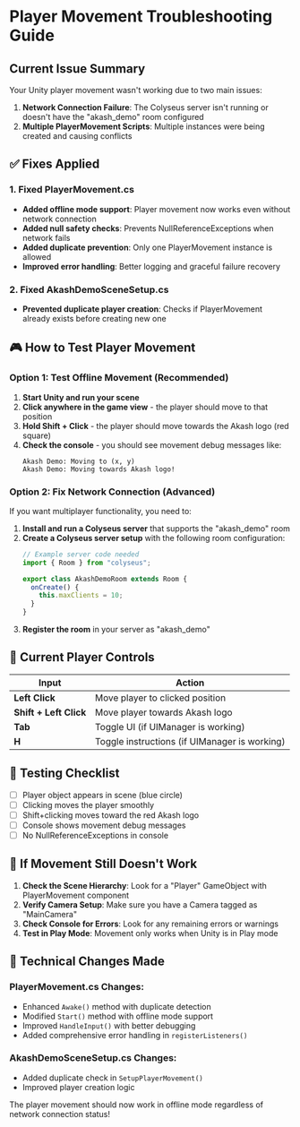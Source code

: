 # Player Movement Troubleshooting Guide

## Current Issue Summary
Your Unity player movement wasn't working due to two main issues:

1. **Network Connection Failure**: The Colyseus server isn't running or doesn't have the "akash_demo" room configured
2. **Multiple PlayerMovement Scripts**: Multiple instances were being created and causing conflicts

## ✅ Fixes Applied

### 1. Fixed PlayerMovement.cs
- **Added offline mode support**: Player movement now works even without network connection
- **Added null safety checks**: Prevents NullReferenceExceptions when network fails
- **Added duplicate prevention**: Only one PlayerMovement instance is allowed
- **Improved error handling**: Better logging and graceful failure recovery

### 2. Fixed AkashDemoSceneSetup.cs
- **Prevented duplicate player creation**: Checks if PlayerMovement already exists before creating new one

## 🎮 How to Test Player Movement

### Option 1: Test Offline Movement (Recommended)
1. **Start Unity and run your scene**
2. **Click anywhere in the game view** - the player should move to that position
3. **Hold Shift + Click** - the player should move towards the Akash logo (red square)
4. **Check the console** - you should see movement debug messages like:
   ```
   Akash Demo: Moving to (x, y)
   Akash Demo: Moving towards Akash logo!
   ```

### Option 2: Fix Network Connection (Advanced)
If you want multiplayer functionality, you need to:

1. **Install and run a Colyseus server** that supports the "akash_demo" room
2. **Create a Colyseus server setup** with the following room configuration:
   ```typescript
   // Example server code needed
   import { Room } from "colyseus";
   
   export class AkashDemoRoom extends Room {
     onCreate() {
       this.maxClients = 10;
     }
   }
   ```
3. **Register the room** in your server as "akash_demo"

## 🔧 Current Player Controls

| Input | Action |
|-------|--------|
| **Left Click** | Move player to clicked position |
| **Shift + Left Click** | Move player towards Akash logo |
| **Tab** | Toggle UI (if UIManager is working) |
| **H** | Toggle instructions (if UIManager is working) |

## 🚀 Testing Checklist

- [ ] Player object appears in scene (blue circle)
- [ ] Clicking moves the player smoothly
- [ ] Shift+clicking moves toward the red Akash logo
- [ ] Console shows movement debug messages
- [ ] No NullReferenceExceptions in console

## 🐛 If Movement Still Doesn't Work

1. **Check the Scene Hierarchy**: Look for a "Player" GameObject with PlayerMovement component
2. **Verify Camera Setup**: Make sure you have a Camera tagged as "MainCamera"
3. **Check Console for Errors**: Look for any remaining errors or warnings
4. **Test in Play Mode**: Movement only works when Unity is in Play mode

## 📝 Technical Changes Made

### PlayerMovement.cs Changes:
- Enhanced `Awake()` method with duplicate detection
- Modified `Start()` method with offline mode support  
- Improved `HandleInput()` with better debugging
- Added comprehensive error handling in `registerListeners()`

### AkashDemoSceneSetup.cs Changes:
- Added duplicate check in `SetupPlayerMovement()`
- Improved player creation logic

The player movement should now work in offline mode regardless of network connection status!